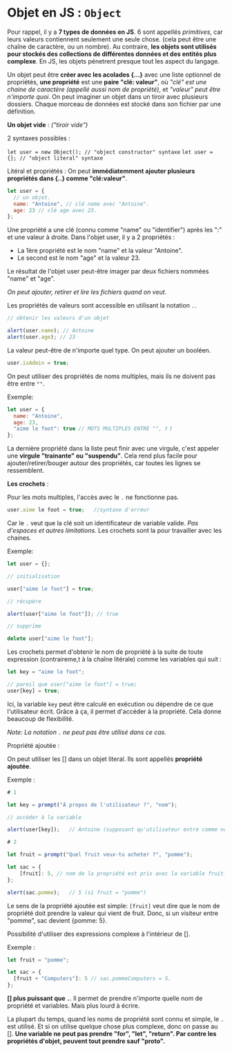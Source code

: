 # Objet en JS : `Object`

Pour rappel, il y a **7 types de données en JS**. 6 sont appellés _primitives_, car leurs valeurs contiennent seulement une seule chose. (cela peut être une chaîne de caractère, ou un nombre). Au contraire, **les objets sont utilisés pour stockés des collections de différentes données et des entités plus complexe**. En JS, les objets pénetrent presque tout les aspect du langage.

Un objet peut être **créer avec les acolades {...}** avec une liste optionnel de propriétés, **une propriété** est une **paire "clé: valeur"**, où _"clé" est une chaine de caractère (appellé aussi nom de propriété)_, et _"valeur" peut être n'importe quoi_. On peut imaginer un objet dans un tiroir avec plusieurs dossiers. Chaque morceau de données est stocké dans son fichier par une définition.

**Un objet vide** : _("tiroir vide")_

2 syntaxes possibles :

`let user = new Object(); // "object constructor" syntaxe`
`let user = {}; // "object literal" syntaxe`

Litéral et propriétés : On peut **immédiatemment ajouter plusieurs propriétés dans {..} comme "clé:valeur"**.

```javascript
let user = {
  // un objet.
  name: "Antoine", // clé name avec "Antoine".
  age: 23 // clé age avec 23.
};
```

Une propriété a une clé (connu comme "name" ou "identifier") après les ":" et une valeur à droite. Dans l'objet user, il y a 2 propriétés :

-   La 1ère propriété est le nom "name" et la valeur "Antoine".
-   Le second est le nom "age" et la valeur 23.

Le résultat de l'objet user peut-être imager par deux fichiers nommées "name" et "age".

_On peut ajouter, retirer et lire les fichiers quand on veut._

Les propriétés de valeurs sont accessible en utilisant la notation `.`.

```javascript
// obtenir les valeurs d'un objet

alert(user.name); // Antoine
alert(user.age); // 23
```

La valeur peut-être de n'importe quel type. On peut ajouter un booléen.

```javascript
user.isAdmin = true;
```

On peut utiliser des propriétés de noms multiples, mais ils ne doivent pas être entre `""`.

Exemple:

```javascript
let user = {
  name: "Antoine",
  age: 23,
  "aime le foot": true // MOTS MULTIPLES ENTRE "", ❗️ ❗️
};
```

La dernière propriété dans la liste peut finir avec une virgule, c'est appeler une **virgule "trainante" ou "suspendu"**. Cela rend plus facile pour ajouter/retirer/bouger autour des propriétés, car toutes les lignes se ressemblent.

**Les crochets** :

Pour les mots multiples, l'accès avec le `.` ne fonctionne pas.

```javascript
user.aime le foot = true;   //syntaxe d'erreur
```

Car le `.` veut que la clé soit un identificateur de variable valide. _Pas d'espaces et autres limitations._ Les crochets sont la pour travailler avec les chaines.

Exemple:

```javascript
let user = {};

// initialisation

user["aime le foot"] = true;

// récupère

alert(user["aime le foot"]); // true

// supprime

delete user["aime le foot"];
```

Les crochets permet d'obtenir le nom de propriété à la suite de toute expression (contraireme,t à la chaîne litérale) comme les variables qui suit :

```javascript
let key = "aime le foot";

// pareil que user["aime le foot"] = true;
user[key] = true;
```

Ici, la variable `key` peut être calculé en exécution ou dépendre de ce que l'utilisateur écrit. Grâce à ça, il permet d'accéder à la propriété. Cela donne beaucoup de flexibilité.

_Note: La notation `.` ne peut pas être utilisé dans ce cas._

Propriété ajoutée :

On peut utiliser les [] dans un objet literal. Ils sont appellés **propriété ajoutée**.

Exemple :

```javascript
# 1

let key = prompt("À propos de l'utilisateur ?", "nom");

// accèder à la variable

alert(user[key]);   // Antoine (supposant qu'utilisateur entre comme nom Antoine).

# 2

let fruit = prompt("Quel fruit veux-tu acheter ?", "pomme");

let sac = {
    [fruit]: 5, // nom de la propriété est pris avec la variable fruit.
};

alert(sac.pomme);   // 5 (si fruit = "pomme")
```

Le sens de la propriété ajoutée est simple: `[fruit]` veut dire que le nom de propriété doit prendre la valeur qui vient de fruit. Donc, si un visiteur entre "pomme", sac devient {pomme: 5}.

Possibilité d'utiliser des expressions complexe à l'intérieur de [].

Exemple :

```javascript
let fruit = "pomme";

let sac = {
  [fruit + "Computers"]: 5 // sac.pommeComputers = 5.
};
```

**[] plus puissant que `.`**. Il permet de prendre n'importe quelle nom de propriété et variables. Mais plus lourd à écrire.

La plupart du temps, quand les noms de propriété sont connu et simple, le `.` est utilisé. Et si on utilise quelque chose plus complexe, donc on passe au []. **Une variable ne peut pas prendre "for", "let", "return". Par contre les propriétés d'objet, peuvent tout prendre sauf "**proto**".**

